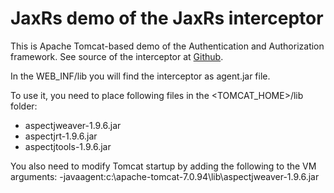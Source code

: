 # JaxRs demo of the JaxRs interceptor

This is Apache Tomcat-based demo of the Authentication and Authorization framework.
See source of the interceptor at [Github](https://github.com/milanvidakovic/JaxRsInterceptor).

In the WEB_INF/lib you will find the interceptor as agent.jar file.

To use it, you need to place following files in the <TOMCAT_HOME>/lib folder:
* aspectjweaver-1.9.6.jar
* aspectjrt-1.9.6.jar
* aspectjtools-1.9.6.jar

You also need to modify Tomcat startup by adding the following to the VM arguments:
-javaagent:c:\apache-tomcat-7.0.94\lib\aspectjweaver-1.9.6.jar

